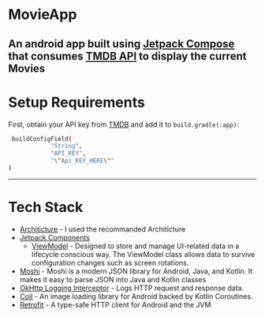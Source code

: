 # MovieApp
An android app built using [Jetpack Compose](https://developer.android.com/jetpack/compose) that consumes [TMDB API](https://developers.themoviedb.org/3/getting-started/introduction) to display the current Movies
---
# Setup Requirements
First, obtain your API key from [TMDB](https://developers.themoviedb.org/3/getting-started/introduction) and add it to  `build.gradle(:app)`:
```bash
 buildConfigField(
            "String",
            "API_KEY",
            "\"Api_KEY_HERE\""
)
```

---
# Tech Stack
- [Architicture](https://developer.android.com/topic/architecture#recommended-app-arch) - I used the recommanded Architicture 
- [Jetpack Components](https://developer.android.com/jetpack)
     - [ViewModel](https://developer.android.com/topic/libraries/architecture/viewmodel) - Designed to store and manage UI-related data in a lifecycle conscious way. The ViewModel class allows data to survive configuration changes such as screen rotations.
- [Moshi](https://github.com/square/moshi/) - Moshi is a modern JSON library for Android, Java, and Kotlin. It makes it easy to parse JSON into Java and Kotlin classes
- [OkHttp Logging Interceptor](https://github.com/square/okhttp/blob/master/okhttp-logging-interceptor/README.md) - Logs HTTP request and response data.
- [Coil](https://github.com/coil-kt/coil) - An image loading library for Android backed by Kotlin Coroutines.
- [Retrofit](https://github.com/square/retrofit) - A type-safe HTTP client for Android and the JVM
